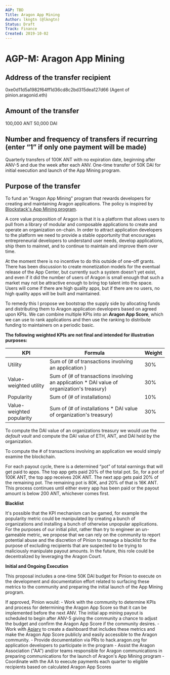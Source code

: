 ```yaml
---
AGP: TBD
Title: Aragon App Mining
Author: lkngtn (@lkngtn)
Status: Draft
Track: Finance
Created: 2019-10-02
---
```


# AGP-M: Aragon App Mining

## Address of the transfer recipient

0xe0d11d5a1982f64ff1d36cd8c2bd315dea127d66 (Agent of pinion.aragonid.eth)

## Amount of the transfer

100,000 ANT
50,000 DAI

## Number and frequency of transfers if recurring (enter “1” if only one payment will be made)

Quarterly transfers of 100K ANT with no expiration date, beginning after ANV-5 and due the week after each ANV.
One-time transfer of 50K DAI for initial execution and launch of the App Mining program.

## Purpose of the transfer

To fund an "Aragon App Mining" program that rewards developers for creating and maintaining Aragon applications. The policy is inspired by [Blockstack's App Mining program](https://app.co/mining).

A core value proposition of Aragon is that it is a platform that allows users to pull from a library of modular and composable applications to create and operate an organization on-chain. In order to attract application developers to the platform we need to provide a stable opportunity that encourages entrepreneurial developers to understand user needs, develop applications, ship them to mainnet, and to continue to maintain and improve them over time.

At the moment there is no incentive to do this outside of one-off grants. There has been discussion to create monetization models for the eventual release of the App Center, but currently such a system doesn't yet exist, and even if it did the number of users of Aragon is small enough that such a market may not be attractive enough to bring top talent into the space. Users will come if there are high quality apps, but if there are no users, no high quality apps will be built and maintained.

To remedy this I propose we bootstrap the supply side by allocating funds and distributing them to Aragon application developers based on agreed upon KPIs. We can combine multiple KPIs into an **Aragon App Score**, which we can use to rank applications and then use the ranking to distribute funding to maintainers on a periodic basic.

**The following weighted KPIs are not final and intended for illustration purposes:**

| KPI | Formula | Weight |
| -------- | -------- | -------- |
| Utility    | Sum of (# of transactions involving an application ) | 30%  |
| Value-weighted utility    | Sum of (# of transactions involving an application * DAI value of organization's treasury) | 30%    |
| Popularity    | Sum of (# of installations) | 10%  |
| Value-weighted popularity    | Sum of (# of installations *  DAI value of organization's treasury) | 30% |

To compute the DAI value of an organizations treasury we would use the *default vault* and compute the DAI value of ETH, ANT, and DAI held by the organization.

To compute the # of transactions involving an application we would simply examine the blockchain.   

For each payout cycle, there is a determined “pot” of total earnings that will get paid to apps. The top app gets paid 20% of the total pot. So, for a pot of 100K ANT, the top app receives 20K ANT. The next app gets paid 20% of the remaining pot. The remaining pot is 80K, and 20% of that is 16K ANT. This process continues until either every app has been paid or the payout amount is below 200 ANT, whichever comes first.

**Blacklist**

It's possible that the KPI mechanism can be gamed, for example the popularity metric could be manipulated by creating a bunch of organizations and installing a bunch of otherwise unpopular applications. For the purposes of our initial pilot, rather than try to engineer an un-gameable metric, we propose that we can rely on the community to report potential abuse and the discretion of Pinion to manage a blacklist for the purpose of excluding recipients that are suspected to be trying to maliciously manipulate payout amounts. In the future, this role could be decentralized by leveraging the Aragon Court.

**Initial and Ongoing Execution**

This proposal includes a one-time 50K DAI budget for Pinion to execute on the development and documentation effort related to surfacing these metrics to the community and preparing the initial launch of the App Mining program.

If approved, Pinion would:
    - Work with the community to determine KPIs and process for determining the Aragon App Score so that it can be implemented before the next ANV. The initial app mining payout is scheduled to begin after ANV-5 giving the community a chance to adjust the budget and confirm the Aragon App Score if the community desires.
    - Work with [Apiary](apiary.1hive.org) to create a dashboard that includes these metrics and make the Aragon App Score publicly and easily accessible to the Aragon community.
    - Provide documentation via PRs to hack.aragon.org for application developers to participate in the program
    - Assist the Aragon Association ("AA") and/or teams responsible for Aragon communications in preparing communications for the launch of Aragon's App Mining program
    - Coordinate with the AA to execute payments each quarter to eligible recipients based on calculated Aragon App Scores
